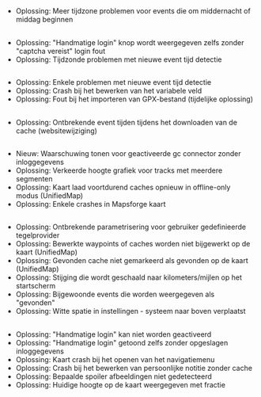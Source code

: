 ##
- Oplossing: Meer tijdzone problemen voor events die om middernacht of middag beginnen

##
- Oplossing: "Handmatige login" knop wordt weergegeven zelfs zonder "captcha vereist" login fout
- Oplossing: Tijdzonde problemen met nieuwe event tijd detectie

##
- Oplossing: Enkele problemen met nieuwe event tijd detectie
- Oplossing: Crash bij het bewerken van het variabele veld
- Oplossing: Fout bij het importeren van GPX-bestand (tijdelijke oplossing)

##
- Oplossing: Ontbrekende event tijden tijdens het downloaden van de cache (websitewijziging)

##
- Nieuw: Waarschuwing tonen voor geactiveerde gc connector zonder inloggegevens
- Oplossing: Verkeerde hoogte grafiek voor tracks met meerdere segmenten
- Oplossing: Kaart laad voortdurend caches opnieuw in offline-only modus (UnifiedMap)
- Oplossing: Enkele crashes in Mapsforge kaart

##
- Oplossing: Ontbrekende parametrisering voor gebruiker gedefinieerde tegelprovider
- Oplossing: Bewerkte waypoints of caches worden niet bijgewerkt op de kaart (UnifiedMap)
- Oplossing: Gevonden cache niet gemarkeerd als gevonden op de kaart (UnifiedMap)
- Oplossing: Stijging die wordt geschaald naar kilometers/mijlen op het startscherm
- Oplossing: Bijgewoonde events die worden weergegeven als "gevonden"
- Oplossing: Witte spatie in instellingen - systeem naar boven verplaatst

##
- Oplossing: "Handmatige login" kan niet worden geactiveerd
- Oplossing: "Handmatige login" getoond zelfs zonder opgeslagen inloggegevens
- Oplossing: Kaart crash bij het openen van het navigatiemenu
- Oplossing: Crash bij het bewerken van persoonlijke notitie zonder cache
- Oplossing: Bepaalde spoiler afbeeldingen niet gedetecteerd
- Oplossing: Huidige hoogte op de kaart weergegeven met fractie
